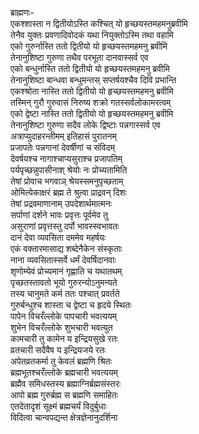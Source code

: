 ब्राह्मणः-  
एकश्शास्ता न द्वितीयोऽस्ति कश्चित् यो हृच्छयस्तमहमनुब्रवीमि  
तेनैव युक्तः प्रवणादिवोदकं यथा नियुक्तोऽस्मि तथा वहामि  
एको गुरुर्नास्ति ततो द्वितीयो यो हृच्छयस्तमहमनु ब्रवीमि  
तेनानुशिष्टा गुरुणा तथैव परभूता दानवास्सर्व एव  
एको बन्धुर्नास्ति ततो द्वितीयो यो हृच्छयस्तमहमनु ब्रवीमि  
तेनानुशिष्टा बान्धवा बन्धुमन्तस् सप्तर्षयश्चैव दिवि प्रभान्ति  
एकश्श्रोता नास्ति ततो द्वितीयो यो हृच्छयस्तमहमनु ब्रवीमि  
तस्मिन् गुरौ गुरुवासं निरुष्य शक्रो गतस्सर्वलोकामरत्वम्  
एको द्वेष्टा नास्ति ततो द्वितीयो यो हृच्छयस्तमहमनु ब्रवीमि  
तेनानुशिष्टा गुरुणा सदैव लोके द्विष्टाः पन्नगास्सर्व एव  
अत्राप्युदाहरन्तीमम् इतिहासं पुरातनम्  
प्रजापतेः पन्नगानां देवर्षीणां च संविदम्  
देवर्षयश्च नागाश्चाप्यसुराश्च प्रजापतिम्  
पर्यपृच्छन्नुपासीनाश् श्रेयोः नः प्रोच्यतामिति  
तेषां प्रोवाच भगवाञ् श्रेयस्समनुपृच्छताम्  
ओमित्येकाक्षरं ब्रह्म ते श्रुत्वा प्राद्रवन् दिशः  
तेषां प्रद्रवमाणानाम् उपदेशार्थमात्मनः  
सर्पाणां दर्शने भावः प्रवृत्तः पूर्वमेव तु  
असुराणां प्रवृत्तस्तु दर्पो भावस्स्वभावतः  
दानं देवा व्यवसिता दममेव महर्षयः  
एकं वक्तारमासाद्य शब्देनैकेन संस्कृताः  
नाना व्यवसितास्सर्वे धर्मं देवर्षिदानवाः  
शृणोम्येवं प्रोच्यमानं गृह्णाति च यथातथम्  
पृच्छतस्तावतो भूयो गुरुरन्योऽनुमन्यते  
तस्य चानुमते कर्म ततः पश्चात् प्रवर्तते  
गुरुर्बन्धुश्च शास्ता च द्वेष्टा च हृदये स्थितः  
पापेन विचरँल्लोके पापचारी भवत्ययम्  
शुभेन विचरँल्लोके शुभचारी भवत्युत  
कामचारी तु कामेन य इन्द्रियसुखे रतः  
व्रतचारी सदैवैष य इन्द्रियजये रतः  
अपेतव्रतकर्मा तु केवलं ब्रह्मणि श्रितः  
ब्रह्मभूतश्चरँल्लोके ब्रह्मचारी भवत्ययम्  
ब्रह्मैव समिधस्तस्य ब्रह्माग्निर्ब्रह्मसंस्तरः  
आपो ब्रह्म गुरुर्ब्रह्म स ब्रह्मणि समाहितः  
एतदेतादृशं सूक्ष्मं ब्रह्मचर्यं विदुर्बुधाः  
विदित्वा चान्वपद्यन्त क्षेत्रज्ञेनानुदर्शिना  

